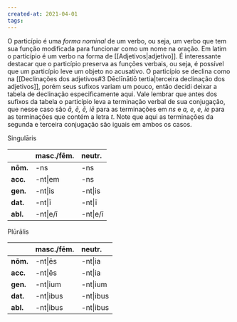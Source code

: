 ```yaml
---
created-at: 2021-04-01
tags:
---
```

O particípio é uma *forma nominal* de um verbo, ou seja, um verbo que tem sua função modificada para funcionar como um nome na oração. Em latim o particípio é um verbo na forma de [[Adjetivos|adjetivo]].
É interessante destacar que o particípio preserva as funções verbais, ou seja, é possível que um particípio leve um objeto no acusativo. 
O particípio se declina como na [[Declinações dos adjetivos#3 Dēclīnātiō tertia|terceira declinação dos adjetivos]], porém seus sufixos variam um pouco, então decidi deixar a tabela de declinação especificamente aqui. Vale lembrar que antes dos sufixos da tabela o particípio leva a terminação verbal de sua conjugação, que nesse caso são *ā, ē, ē, iē* para as terminações em *ns* e *a, e, e, ie* para as terminações que contém a letra *t*. Note que aqui as terminações da segunda e terceira conjugação são iguais em ambos os casos.

Singulāris

|          | masc./fēm. | neutr.   |
|:-------- |:---------- |:-------- |
| **nōm.** | -ns        | -ns   |
| **acc.** | -nt\|em    | -ns   |
| **gen.** | -nt\|is    | -nt\|is  |
| **dat.** | -nt\|ī     | -nt\|ī   |
| **abl.** | -nt\|e/ī   | -nt\|e/ī |

Plūrālis

|          | masc./fēm. | neutr.    |
|:-------- |:---------- |:--------- |
| **nōm.** | -nt\|ēs    | -nt\|ia   |
| **acc.** | -nt\|ēs    | -nt\|ia   |
| **gen.** | -nt\|ium   | -nt\|ium  |
| **dat.** | -nt\|ibus  | -nt\|ibus |
| **abl.** | -nt\|ibus  | -nt\|ibus |